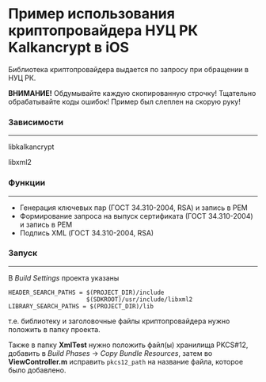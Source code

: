 # Пример использования криптопровайдера НУЦ РК Kalkancrypt в iOS

Библиотека криптопровайдера выдается по запросу при обращении в НУЦ РК.

**ВНИМАНИЕ!**
Обдумывайте каждую скопированную строчку! Тщательно обрабатывайте коды ошибок! Пример был слеплен на скорую руку!

### Зависимости

------

libkalkancrypt

libxml2

### Функции

------

- Генерация ключевых пар (ГОСТ 34.310-2004, RSA) и запись в PEM
- Формирование запроса на выпуск сертификата (ГОСТ 34.310-2004) и запись в PEM
- Подпись XML (ГОСТ 34.310-2004, RSA)

### Запуск

------

В *Build Settings* проекта указаны

```
HEADER_SEARCH_PATHS = $(PROJECT_DIR)/include
                      $(SDKROOT)/usr/include/libxml2
LIBRARY_SEARCH_PATHS = $(PROJECT_DIR)/lib
```

т.е. библиотеку и заголовочные файлы криптопровайдера нужно положить в папку проекта.

Также в папку **XmlTest** нужно положить файл(ы) хранилища PKCS#12, добавить в *Build Phases* -> *Copy Bundle Resources*, затем во **ViewController.m** исправить `pkcs12_path` на название файла, которое было добавлено.

